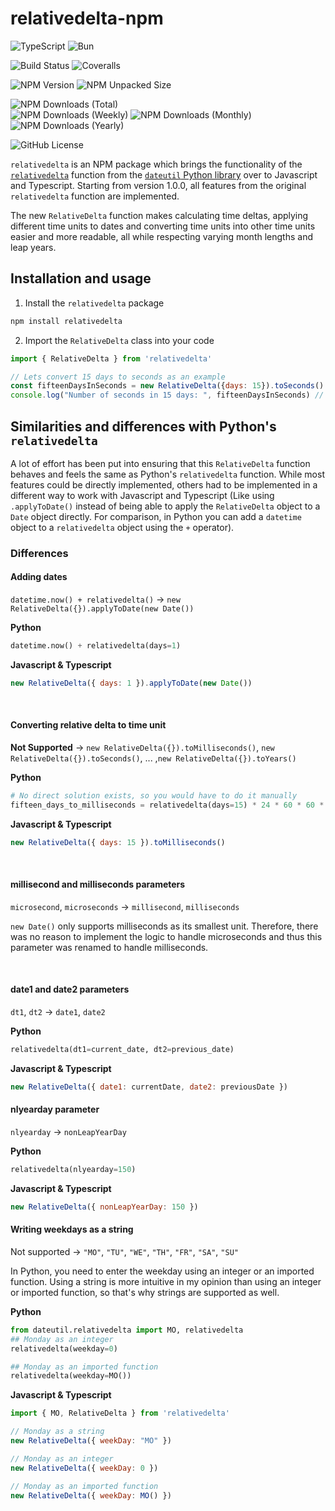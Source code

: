 # relativedelta-npm
![TypeScript](https://img.shields.io/badge/typescript-%23007ACC.svg?style=for-the-badge&logo=typescript&logoColor=white)
![Bun](https://img.shields.io/badge/Bun-%23000000.svg?style=for-the-badge&logo=bun&logoColor=white)

![Build Status](https://img.shields.io/github/actions/workflow/status/0DarkPhoenix/relativedelta-npm/main.yml?branch=main&style=for-the-badge&logo=github-actions&logoColor=white&label=Build)
![Coveralls](https://img.shields.io/coveralls/github/0DarkPhoenix/relativedelta-npm?style=for-the-badge&logo=coveralls&logoColor=white)

![NPM Version](https://img.shields.io/npm/v/relativedelta?style=for-the-badge&logo=npm&logoColor=cb0000&label=Version)
![NPM Unpacked Size](https://img.shields.io/npm/unpacked-size/relativedelta?style=for-the-badge&logo=npm&logoColor=cb0000&label=Unpacked%20size)

![NPM Downloads (Total)](https://img.shields.io/npm/d18m/relativedelta?style=for-the-badge&logo=npm&logoColor=cb0000&label=Total%20downloads)<br>
![NPM Downloads (Weekly)](https://img.shields.io/npm/dw/relativedelta?style=for-the-badge&logo=npm&logoColor=cb0000&label=Downloads)
![NPM Downloads (Monthly)](https://img.shields.io/npm/dm/relativedelta?style=for-the-badge&logo=npm&logoColor=cb0000&label=Downloads)
![NPM Downloads (Yearly)](https://img.shields.io/npm/dy/relativedelta?style=for-the-badge&logo=npm&logoColor=cb0000&label=Downloads)

![GitHub License](https://img.shields.io/github/license/0DarkPhoenix/relativedelta-npm?style=for-the-badge)


`relativedelta` is an NPM package which brings the functionality of the [`relativedelta`](https://dateutil.readthedocs.io/en/stable/relativedelta.html) function from the [`dateutil` Python library](https://github.com/dateutil/dateutil) over to Javascript and Typescript. Starting from version 1.0.0, all features from the original `relativedelta` function are implemented.

The new `RelativeDelta` function makes calculating time deltas, applying different time units to dates and converting time units into other time units easier and more readable, all while respecting varying month lengths and leap years.

## Installation and usage
1. Install the `relativedelta` package
```bash
npm install relativedelta
```
2. Import the `RelativeDelta` class into your code
```javascript
import { RelativeDelta } from 'relativedelta'

// Lets convert 15 days to seconds as an example
const fifteenDaysInSeconds = new RelativeDelta({days: 15}).toSeconds() // Returns 1296000
console.log("Number of seconds in 15 days: ", fifteenDaysInSeconds) // Logs "Number of seconds in 15 days: 1296000"
```


## Similarities and differences with Python's `relativedelta`
A lot of effort has been put into ensuring that this `RelativeDelta` function behaves and feels the same as Python's `relativedelta` function. While most features could be directly implemented, others had to be implemented in a different way to work with Javascript and Typescript (Like using `.applyToDate()` instead of being able to apply the `RelativeDelta` object to a `Date` object directly. For comparison, in Python you can add a `datetime` object to a `relativedelta` object using the `+` operator).

### Differences
#### Adding dates
`datetime.now() + relativedelta()` -> `new RelativeDelta({}).applyToDate(new Date())`

**Python**
```python
datetime.now() + relativedelta(days=1)
```

**Javascript & Typescript**
```javascript
new RelativeDelta({ days: 1 }).applyToDate(new Date())
```

<br>

#### Converting relative delta to time unit
**Not Supported** -> `new RelativeDelta({}).toMilliseconds()`, `new RelativeDelta({}).toSeconds()`, ... ,`new RelativeDelta({}).toYears()`

**Python**
```python
# No direct solution exists, so you would have to do it manually
fifteen_days_to_milliseconds = relativedelta(days=15) * 24 * 60 * 60 * 1000
```

**Javascript & Typescript**
```javascript
new RelativeDelta({ days: 15 }).toMilliseconds()
```

<br>

#### millisecond and milliseconds parameters
`microsecond`, `microseconds` -> `millisecond`, `milliseconds`

`new Date()` only supports milliseconds as its smallest unit. Therefore, there was no reason to implement the logic to handle microseconds and thus this parameter was renamed to handle milliseconds.

<br>

#### date1 and date2 parameters
`dt1`, `dt2` -> `date1`, `date2`

**Python**
```python
relativedelta(dt1=current_date, dt2=previous_date)
```

**Javascript & Typescript**
```javascript
new RelativeDelta({ date1: currentDate, date2: previousDate })
```

#### nlyearday parameter
`nlyearday` -> `nonLeapYearDay`

**Python**
```python
relativedelta(nlyearday=150)
```

**Javascript & Typescript**
```javascript
new RelativeDelta({ nonLeapYearDay: 150 })
```

#### Writing weekdays as a string
Not supported -> `"MO"`, `"TU"`, `"WE"`, `"TH"`, `"FR"`, `"SA"`, `"SU"`

In Python, you need to enter the weekday using an integer or an imported function. Using a string is more intuitive in my opinion than using an integer or imported function, so that's why strings are supported as well.

**Python**
```python
from dateutil.relativedelta import MO, relativedelta
## Monday as an integer
relativedelta(weekday=0)

## Monday as an imported function
relativedelta(weekday=MO())
```

**Javascript & Typescript**
```javascript
import { MO, RelativeDelta } from 'relativedelta'

// Monday as a string
new RelativeDelta({ weekDay: "MO" })

// Monday as an integer
new RelativeDelta({ weekDay: 0 })

// Monday as an imported function
new RelativeDelta({ weekDay: MO() })
```